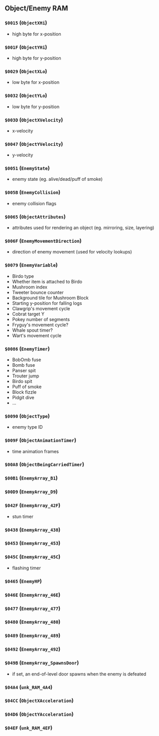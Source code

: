 ## Object/Enemy RAM

### `$0015`  (`ObjectXHi`)
- high byte for x-position

### `$001F`  (`ObjectYHi`)
- high byte for y-position

### `$0029`  (`ObjectXLo`)
- low byte for x-position

### `$0032`  (`ObjectYLo`)
- low byte for y-position

### `$003D`  (`ObjectXVelocity`)
- x-velocity

### `$0047`  (`ObjectYVelocity`)
- y-velocity

### `$0051`  (`EnemyState`)
- enemy state (eg. alive/dead/puff of smoke)

### `$005B`  (`EnemyCollision`)
- enemy collision flags

### `$0065`  (`ObjectAttributes`)
- attributes used for rendering an object (eg. mirroring, size, layering)

### `$006F`  (`EnemyMovementDirection`)
- direction of enemy movement (used for velocity lookups)

### `$0079`  (`EnemyVariable`)
- Birdo type
- Whether item is attached to Birdo
- Mushroom index
- Tweeter bounce counter
- Background tile for Mushroom Block
- Starting y-position for falling logs
- Clawgrip's movement cycle
- Cobrat target Y
- Pokey number of segments
- Fryguy's movement cycle?
- Whale spout timer?
- Wart's movement cycle

### `$0086`  (`EnemyTimer`)
- BobOmb fuse
- Bomb fuse
- Panser spit
- Trouter jump
- Birdo spit
- Puff of smoke
- Block fizzle
- Pidgit dive
- ...

### `$0090`  (`ObjectType`)
- enemy type ID

### `$009F`  (`ObjectAnimationTimer`)
- time animation frames

### `$00A8`  (`ObjectBeingCarriedTimer`)

### `$00B1`  (`EnemyArray_B1`)

### `$00D9` (`EnemyArray_D9`)

### `$042F` (`EnemyArray_42F`)
 - stun timer

### `$0438` (`EnemyArray_438`)

### `$0453` (`EnemyArray_453`)

### `$045C` (`EnemyArray_45C`)
  - flashing timer

### `$0465` (`EnemyHP`)

### `$046E` (`EnemyArray_46E`)

### `$0477` (`EnemyArray_477`)

### `$0480` (`EnemyArray_480`)

### `$0489` (`EnemyArray_489`)

### `$0492` (`EnemyArray_492`)

### `$049B` (`EnemyArray_SpawnsDoor`)
- if set, an end-of-level door spawns when the enemy is defeated

### `$04A4` (`unk_RAM_4A4`)

### `$04CC` (`ObjectXAcceleration`)

### `$04D6` (`ObjectYAcceleration`)

### `$04EF` (`unk_RAM_4EF`)

